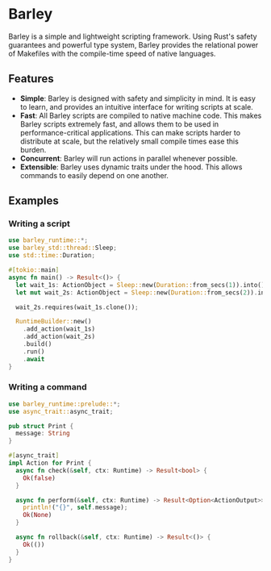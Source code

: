 # Barley

Barley is a simple and lightweight scripting framework. Using Rust's safety guarantees and powerful type system, Barley provides the relational power of Makefiles with the compile-time speed of native languages.

## Features

- **Simple**: Barley is designed with safety and simplicity in mind. It is easy to learn, and provides an intuitive interface for writing scripts at scale.
- **Fast**: All Barley scripts are compiled to native machine code. This makes Barley scripts extremely fast, and allows them to be used in performance-critical applications. This can make scripts harder to distribute at scale, but the relatively small compile times ease this burden.
- **Concurrent**: Barley will run actions in parallel whenever possible.
- **Extensible**: Barley uses dynamic traits under the hood. This allows commands to easily depend on one another.

## Examples

### Writing a script

```rust
use barley_runtime::*;
use barley_std::thread::Sleep;
use std::time::Duration;

#[tokio::main]
async fn main() -> Result<()> {
  let wait_1s: ActionObject = Sleep::new(Duration::from_secs(1)).into();
  let mut wait_2s: ActionObject = Sleep::new(Duration::from_secs(2)).into();

  wait_2s.requires(wait_1s.clone());

  RuntimeBuilder::new()
    .add_action(wait_1s)
    .add_action(wait_2s)
    .build()
    .run()
    .await
}
```

### Writing a command

```rust
use barley_runtime::prelude::*;
use async_trait::async_trait;

pub struct Print {
  message: String
}

#[async_trait]
impl Action for Print {
  async fn check(&self, ctx: Runtime) -> Result<bool> {
    Ok(false)
  }

  async fn perform(&self, ctx: Runtime) -> Result<Option<ActionOutput>> {
    println!("{}", self.message);
    Ok(None)
  }

  async fn rollback(&self, ctx: Runtime) -> Result<()> {
    Ok(())
  }
}
```